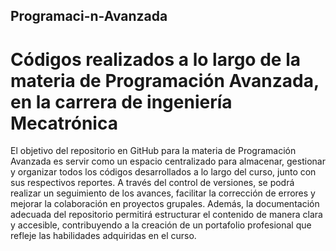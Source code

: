 ## Programaci-n-Avanzada
# Códigos realizados a lo largo de la materia de Programación Avanzada, en la carrera de ingeniería Mecatrónica 
El objetivo del repositorio en GitHub para la materia de Programación Avanzada es servir como un espacio centralizado para almacenar, gestionar y organizar todos los códigos desarrollados a lo largo del curso, junto con sus respectivos reportes. A través del control de versiones, se podrá realizar un seguimiento de los avances, facilitar la corrección de errores y mejorar la colaboración en proyectos grupales. Además, la documentación adecuada del repositorio permitirá estructurar el contenido de manera clara y accesible, contribuyendo a la creación de un portafolio profesional que refleje las habilidades adquiridas en el curso.
